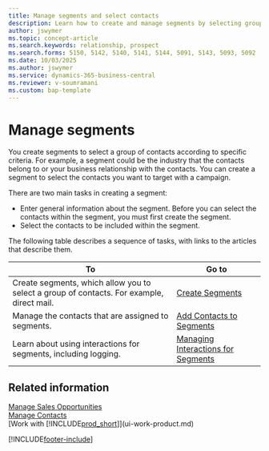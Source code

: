 ```yaml
---
title: Manage segments and select contacts
description: Learn how to create and manage segments by selecting groups of contacts based on specific criteria, enabling you to effectively target these segments in future campaigns.
author: jswymer
ms.topic: concept-article
ms.search.keywords: relationship, prospect
ms.search.forms: 5150, 5142, 5140, 5141, 5144, 5091, 5143, 5093, 5092
ms.date: 10/03/2025
ms.author: jswymer
ms.service: dynamics-365-business-central
ms.reviewer: v-soumramani
ms.custom: bap-template
---
```


# Manage segments

You create segments to select a group of contacts according to specific criteria. For example, a segment could be the industry that the contacts belong to or your business relationship with the contacts. You can create a segment to select the contacts you want to target with a campaign.

There are two main tasks in creating a segment:

* Enter general information about the segment. Before you can select the contacts within the segment, you must first create the segment.
* Select the contacts to be included within the segment.

The following table describes a sequence of tasks, with links to the articles that describe them.

| To | Go to |
|--|--|
| Create segments, which allow you to select a group of contacts. For example, direct mail. | [Create Segments](marketing-how-create-segment.md) |
| Manage the contacts that are assigned to segments. | [Add Contacts to Segments](marketing-add-contact-segment.md) |
| Learn about using interactions for segments, including logging. | [Managing Interactions for Segments](marketing-interaction-segments.md) |

## Related information

[Manage Sales Opportunities](marketing-manage-sales-opportunities.md)  
[Manage Contacts](marketing-contacts.md)  
[Work with [!INCLUDE[prod_short](includes/prod_short.md)]](ui-work-product.md)  

[!INCLUDE[footer-include](includes/footer-banner.md)]
